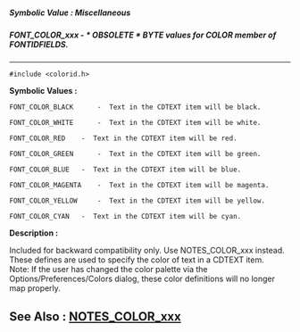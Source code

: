 ##### Symbolic Value : Miscellaneous
##### FONT_COLOR_xxx - * OBSOLETE * BYTE values for COLOR member of FONTIDFIELDS.
---
```
#include <colorid.h>
```

**Symbolic Values :**

	FONT_COLOR_BLACK	  -  Text in the CDTEXT item will be black.

	FONT_COLOR_WHITE	  -  Text in the CDTEXT item will be white.

	FONT_COLOR_RED	  -  Text in the CDTEXT item will be red.

	FONT_COLOR_GREEN	  -  Text in the CDTEXT item will be green.

	FONT_COLOR_BLUE	  -  Text in the CDTEXT item will be blue.

	FONT_COLOR_MAGENTA	  -  Text in the CDTEXT item will be magenta.

	FONT_COLOR_YELLOW	  -  Text in the CDTEXT item will be yellow.

	FONT_COLOR_CYAN	  -  Text in the CDTEXT item will be cyan.


**Description :**

Included for backward compatibility only.  Use NOTES_COLOR_xxx instead.<br>
These defines are used to specify the color of text in a CDTEXT item.<br>
Note:  If the user has changed the color palette via the Options/Preferences/Colors dialog, these color definitions will no longer map properly.


**See Also :**
[NOTES_COLOR_xxx](/domino-c-api-docs/reference/Symb/NOTES_COLOR_xxx)
---
